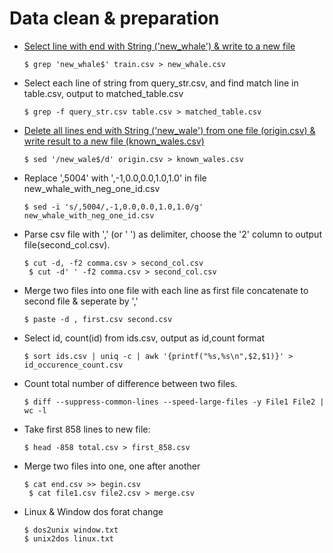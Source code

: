 # Data clean & preparation

- [Select line with end with String ('new_whale') & write to a new file ](https://www.linode.com/docs/tools-reference/tools/how-to-grep-for-text-in-files/)
    ```
    $ grep 'new_whale$' train.csv > new_whale.csv
    ```

- Select each line of string from query_str.csv, and find match line in table.csv, output to matched_table.csv
  ```
  $ grep -f query_str.csv table.csv > matched_table.csv
  ```
- [Delete all lines end with String ('new_wale') from one file (origin.csv) & write result to a new file (known_wales.csv)](http://www.theunixschool.com/2012/06/sed-25-examples-to-delete-line-or.html)
  ```
  $ sed '/new_wale$/d' origin.csv > known_wales.csv
  ```
- Replace ',5004' with ',-1,0.0,0.0,1.0,1.0' in file new_whale_with_neg_one_id.csv
  ```
  $ sed -i 's/,5004/,-1,0.0,0.0,1.0,1.0/g' new_whale_with_neg_one_id.csv
  ```
- Parse csv file with ',' (or ' ') as delimiter, choose  the '2' column to output file(second_col.csv). 
  ```
  $ cut -d, -f2 comma.csv > second_col.csv
   $ cut -d' ' -f2 comma.csv > second_col.csv
  ```
- Merge two files into one file with  each line as first file concatenate to second file & seperate by ','
  ```
  $ paste -d , first.csv second.csv
  ```
- Select id, count(id) from ids.csv, output as id,count format
  ```
  $ sort ids.csv | uniq -c | awk '{printf("%s,%s\n",$2,$1)}' > id_occurence_count.csv 
  ```
- Count total number of difference between two files.
  ```
  $ diff --suppress-common-lines --speed-large-files -y File1 File2 | wc -l
  ```
- Take first 858 lines to new file:
  ```
  $ head -858 total.csv > first_858.csv
  ```
- Merge two files into one, one after another
  ```
  $ cat end.csv >> begin.csv
   $ cat file1.csv file2.csv > merge.csv
  ```
- Linux & Window dos forat change
  ```
  $ dos2unix window.txt
  $ unix2dos linux.txt
  ```
